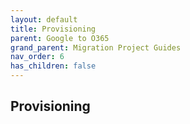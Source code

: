 ```yaml
---
layout: default
title: Provisioning
parent: Google to O365
grand_parent: Migration Project Guides
nav_order: 6
has_children: false
---
```


## Provisioning
